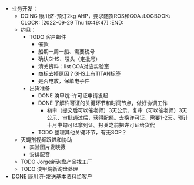 - 业务开发：
	- DOING 康川济-预订2kg AHP，要求随货ROS和COA
	  :LOGBOOK:
	  CLOCK: [2022-09-29 Thu 10:49:47]
	  :END:
	- 约旦：
		- TODO 客户邮件
			- 催款
			- 船期一周一船、需要税号
			- 确认GHS、唛头（定批号）
			- 清关资料：list COA对应实验室
			- 商标去掉原因？GHS上有TITAN标签
			- 是否电放，保单电子件
		- 出货准备
			- DONE 溴甲烷-许可证申请发起
			- DONE 了解许可证的关键环节和时间节点，做好协调工作
				- 初审（提交后可以催老师）3天公示、复审（可以催老师）3天公示、审批通过后，获得配额。去换许可证，需要1-2天。预计十月中旬可以拿到证。报关之前把许可证给货代
			- TODO 整理其他关键环节，有无SOP？
	- 灭蝇剂视频跟进和协助
		- 实验图片发晓薇
		- 安排配音
	- TODO Jorge新询盘产品找工厂
	- TODO 溴甲烷新询盘处理
- DONE 康川济-发送基本资料给客户